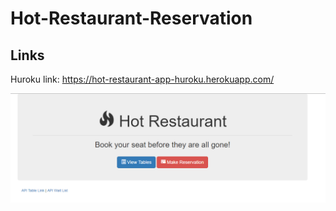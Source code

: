 # Hot-Restaurant-Reservation

## Links 

Huroku link:  https://hot-restaurant-app-huroku.herokuapp.com/



![web](./Images/HotRestaurant.png)



